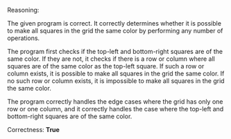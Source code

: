 Reasoning: 

The given program is correct. It correctly determines whether it is possible to make all squares in the grid the same color by performing any number of operations. 

The program first checks if the top-left and bottom-right squares are of the same color. If they are not, it checks if there is a row or column where all squares are of the same color as the top-left square. If such a row or column exists, it is possible to make all squares in the grid the same color. If no such row or column exists, it is impossible to make all squares in the grid the same color.

The program correctly handles the edge cases where the grid has only one row or one column, and it correctly handles the case where the top-left and bottom-right squares are of the same color.

Correctness: **True**